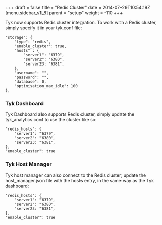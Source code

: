 +++
draft = false
title = "Redis Cluster"
date = 2014-07-29T10:54:19Z
[menu.sidebar_v1_8]
    parent = "setup"
    weight = -110
+++

Tyk now supports Redis cluster integration. To work with a Redis cluster, simply specify it in your tyk.conf file:

	"storage": {
        "type": "redis",
        "enable_cluster": true,
        "hosts" : {
            "server1": "6379",
            "server2": "6380",
            "server23: "6381",
        },
        "username": "",
        "password": "",
        "database": 0,
        "optimisation_max_idle": 100
    },

### Tyk Dashboard

Tyk Dashboard also supports Redis cluster, simply update the tyk_analytics.conf to use the cluster like so:

	"redis_hosts": {
        "server1": "6379",
        "server2": "6380",
        "server23: "6381",
    },
    "enable_cluster": true

### Tyk Host Manager

Tyk host manager can also connect to the Redis cluster, update the host_manager.json file with the hosts entry, in the same way as the Tyk dashboard:

	"redis_hosts": {
        "server1": "6379",
        "server2": "6380",
        "server23: "6381",
    },
    "enable_cluster": true
